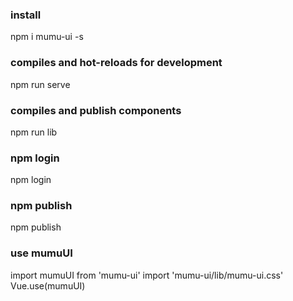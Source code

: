 ### install
npm i mumu-ui -s

### compiles and hot-reloads for development
npm run serve

### compiles and publish components
npm run lib

### npm login
npm login

### npm publish
npm publish

### use mumuUI
import mumuUI from 'mumu-ui'
import 'mumu-ui/lib/mumu-ui.css'
Vue.use(mumuUI)
